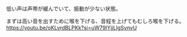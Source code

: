 低い声は声帯が緩んでいて、振動が少ない状態。

まずは高い音を出すために喉を下げる、音程を上げてもむしろ喉を下げる。
https://youtu.be/oKLvrdBLPKk?si=uW79lYjjLlgSynvU
